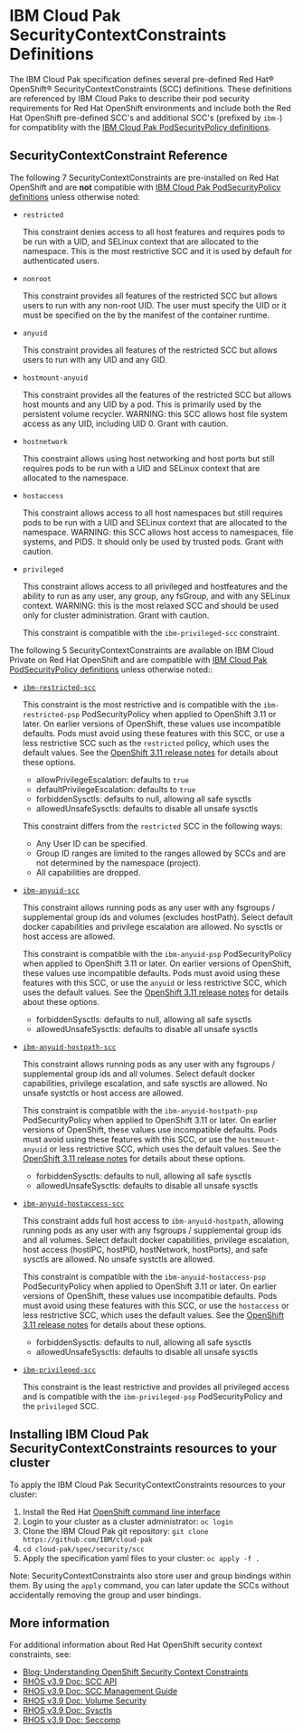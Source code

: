 # IBM Cloud Pak SecurityContextConstraints Definitions
The IBM Cloud Pak specification defines several pre-defined Red Hat&reg; OpenShift&reg; SecurityContextConstraints (SCC) definitions.  These definitions are referenced by IBM Cloud Paks to describe their pod security requirements for Red Hat OpenShift environments and include both the Red Hat OpenShift pre-defined SCC's and additional SCC's (prefixed by `ibm-`) for compatiblity with the [IBM Cloud Pak PodSecurityPolicy definitions](../psp/README.md).


## SecurityContextConstraint Reference

The following 7 SecurityContextConstraints are pre-installed on Red Hat OpenShift and are __not__ compatible with [IBM Cloud Pak PodSecurityPolicy definitions](../psp/README.md) unless otherwise noted:

- `restricted`

   This constraint denies access to all host features and requires pods to be run with a UID, and SELinux context that are allocated to the namespace.  This is the most restrictive SCC and it is used by default for authenticated users.
- `nonroot`

   This constraint provides all features of the restricted SCC but allows users to run with any non-root UID.  The user must specify the UID or it must be specified on the by the manifest of the container runtime.
- `anyuid`

   This constraint provides all features of the restricted SCC but allows users to run with any UID and any GID.
- `hostmount-anyuid`

   This constraint provides all the features of the restricted SCC but allows host mounts and any UID by a pod.  This is primarily used by the persistent volume recycler. WARNING: this SCC allows host file system access as any UID, including UID 0.  Grant with caution.

- `hostnetwork`

   This constraint allows using host networking and host ports but still requires pods to be run with a UID and SELinux context that are allocated to the namespace.
- `hostaccess`

   This constraint allows access to all host namespaces but still requires pods to be run with a UID and SELinux context that are allocated to the namespace. WARNING: this SCC allows host access to namespaces, file systems, and PIDS.  It should only be used by trusted pods.  Grant with caution.
- `privileged`

   This constraint allows access to all privileged and hostfeatures and the ability to run as any user, any group, any fsGroup, and with any SELinux context.  WARNING: this is the most relaxed SCC and should be used only for cluster administration. Grant with caution.

  This constraint is compatible with the `ibm-privileged-scc` constraint.


The following 5 SecurityContextConstraints are available on IBM Cloud Private on Red Hat OpenShift and are compatible with [IBM Cloud Pak PodSecurityPolicy definitions](../psp/README.md) unless otherwise noted::

- [`ibm-restricted-scc`](ibm-restricted-scc.yaml)

  This constraint is the most restrictive and is compatible with the `ibm-restricted-psp` PodSecurityPolicy when applied to OpenShift 3.11 or later.  On earlier versions of OpenShift, these values use incompatible defaults.  Pods must avoid using these features with this SCC, or use a less restrictive SCC such as the `restricted` policy, which uses the default values.  See the [OpenShift 3.11 release notes](https://docs.openshift.com/container-platform/3.11/release_notes/ocp_3_11_release_notes.html) for details about these options.
  - allowPrivilegeEscalation: defaults to `true`
  - defaultPrivilegeEscalation: defaults to `true`
  - forbiddenSysctls: defaults to null, allowing all safe sysctls
  - allowedUnsafeSysctls: defaults to disable all unsafe sysctls
  
  This constraint differs from the `restricted` SCC in the following ways:
  - Any User ID can be specified.
  - Group ID ranges are limited to the ranges allowed by SCCs and are not determined by the namespace (project).
  - All capabilities are dropped.


- [`ibm-anyuid-scc`](ibm-anyuid-scc.yaml)

  This constraint allows running pods as any user with any fsgroups / supplemental group ids and volumes (excludes hostPath).   Select default docker capabilities and privilege escalation are allowed.  No sysctls or host access are allowed.

  This constraint is compatible with the `ibm-anyuid-psp` PodSecurityPolicy when applied to OpenShift 3.11 or later.  On earlier versions of OpenShift, these values use incompatible defaults.  Pods must avoid using these features with this SCC, or use the `anyuid` or less restrictive SCC, which uses the default values.  See the [OpenShift 3.11 release notes](https://docs.openshift.com/container-platform/3.11/release_notes/ocp_3_11_release_notes.html) for details about these options.
  - forbiddenSysctls: defaults to null, allowing all safe sysctls
  - allowedUnsafeSysctls: defaults to disable all unsafe sysctls

- [`ibm-anyuid-hostpath-scc`](ibm-anyuid-hostpath-scc.yaml)

  This constraint allows running pods as any user with any fsgroups / supplemental group ids and all volumes.   Select default docker capabilities, privilege escalation, and safe sysctls are allowed. No unsafe systctls or host access are allowed.

  This constraint is compatible with the `ibm-anyuid-hostpath-psp` PodSecurityPolicy when applied to OpenShift 3.11 or later.  On earlier versions of OpenShift, these values use incompatible defaults.  Pods must avoid using these features with this SCC, or use the `hostmount-anyuid` or less restrictive SCC, which uses the default values.  See the [OpenShift 3.11 release notes](https://docs.openshift.com/container-platform/3.11/release_notes/ocp_3_11_release_notes.html) for details about these options.
  - forbiddenSysctls: defaults to null, allowing all safe sysctls
  - allowedUnsafeSysctls: defaults to disable all unsafe sysctls

- [`ibm-anyuid-hostaccess-scc`](ibm-anyuid-hostaccess-scc.yaml)

  This constraint adds full host access to `ibm-anyuid-hostpath`, allowing running pods as any user with any fsgroups / supplemental group ids and all volumes.  Select default docker capabilities, privilege escalation, host access (hostIPC, hostPID, hostNetwork, hostPorts), and safe sysctls are allowed. No unsafe systctls are allowed.

  This constraint is compatible with the `ibm-anyuid-hostaccess-psp` PodSecurityPolicy when applied to OpenShift 3.11 or later.  On earlier versions of OpenShift, these values use incompatible defaults.  Pods must avoid using these features with this SCC, or use the `hostaccess` or less restrictive SCC, which uses the default values.  See the [OpenShift 3.11 release notes](https://docs.openshift.com/container-platform/3.11/release_notes/ocp_3_11_release_notes.html) for details about these options.
  - forbiddenSysctls: defaults to null, allowing all safe sysctls
  - allowedUnsafeSysctls: defaults to disable all unsafe sysctls

- [`ibm-privileged-scc`](ibm-privileged-scc.yaml)

  This constraint is the least restrictive and provides all privileged access and is compatible with the `ibm-privileged-psp` PodSecurityPolicy and the `privileged` SCC.


## Installing IBM Cloud Pak SecurityContextConstraints resources to your cluster
To apply the IBM Cloud Pak SecurityContextConstraints resources to your cluster:
1.  Install the Red Hat [OpenShift command line interface](https://docs.openshift.com/container-platform/3.9/cli_reference/get_started_cli.html)
2.  Login to your cluster as a cluster administrator:  `oc login`
3.  Clone the IBM Cloud Pak git repository: `git clone https://github.com/IBM/cloud-pak`
4.  `cd cloud-pak/spec/security/scc`
5.  Apply the specification yaml files to your cluster:  `oc apply -f .`

Note:  SecurityContextConstraints also store user and group bindings within them.  By using the `apply` command, you can later update the SCCs without accidentally removing the group and user bindings.

## More information
For additional information about Red Hat OpenShift security context constraints, see:  

- [Blog:  Understanding OpenShift Security Context Constraints](https://developers.redhat.com/blog/2016/10/21/understanding-openshift-security-context-constraints/)
- [RHOS v3.9 Doc: SCC API](https://docs.openshift.com/container-platform/3.9/rest_api/api/v1.SecurityContextConstraints.html)
- [RHOS v3.9 Doc: SCC Management Guide](https://docs.openshift.com/container-platform/3.9/admin_guide/manage_scc.html)
- [RHOS v3.9 Doc: Volume Security](https://docs.openshift.com/container-platform/3.9/install_config/persistent_storage/pod_security_context.html)
- [RHOS v3.9 Doc: Sysctls](https://docs.openshift.com/container-platform/3.9/admin_guide/sysctls.html)
- [RHOS v3.9 Doc: Seccomp](https://docs.openshift.com/container-platform/3.9/admin_guide/seccomp.html)






